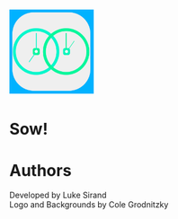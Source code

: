 # <img src = "Assets.xcassets/AppIcon.appiconset/1024.png" width = 150 height = 150>
# Sow!
# Authors
  Developed by Luke Sirand <br>
  Logo and Backgrounds by Cole Grodnitzky
